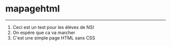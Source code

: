 # mapagehtml

----------------------------
1. Ceci est un test pour les élèves de NSI
2. On espère que ca va marcher
3. C'est une simple page HTML sans CSS
